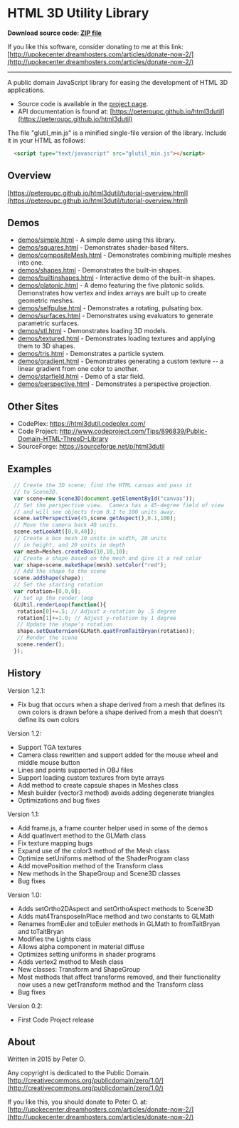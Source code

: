 HTML 3D Utility Library
====

**Download source code: [ZIP file](https://github.com/peteroupc/html3dutil/archive/master.zip)**

If you like this software, consider donating to me at this link: [http://upokecenter.dreamhosters.com/articles/donate-now-2/](http://upokecenter.dreamhosters.com/articles/donate-now-2/)

----

A public domain JavaScript library for easing the development of HTML 3D applications.

* Source code is available in the [project page](https://github.com/peteroupc/html3dutil).
* API documentation is found at: [https://peteroupc.github.io/html3dutil](https://peteroupc.github.io/html3dutil)

The file "glutil_min.js" is a minified single-file version of the library.  Include it in your HTML
as follows:

```html
  <script type="text/javascript" src="glutil_min.js"></script>
```

Overview
---------

[https://peteroupc.github.io/html3dutil/tutorial-overview.html](https://peteroupc.github.io/html3dutil/tutorial-overview.html)

Demos
---------
* [demos/simple.html](https://peteroupc.github.io/html3dutil/demos/simple.html) - A simple demo using this library.
* [demos/squares.html](https://peteroupc.github.io/html3dutil/demos/squares.html) - Demonstrates shader-based filters.
* [demos/compositeMesh.html](https://peteroupc.github.io/html3dutil/demos/compositeMesh.html) - Demonstrates
combining multiple meshes into one.
* [demos/shapes.html](https://peteroupc.github.io/html3dutil/demos/shapes.html) - Demonstrates
the built-in shapes.
* [demos/builtinshapes.html](https://peteroupc.github.io/html3dutil/demos/builtinshapes.html) - Interactive demo of
the built-in shapes.
* [demos/platonic.html](https://peteroupc.github.io/html3dutil/demos/platonic.html) - A demo featuring the five
platonic solids.  Demonstrates how vertex and index arrays are built up to create geometric meshes.
* [demos/selfpulse.html](https://peteroupc.github.io/html3dutil/demos/selfpulse.html) - Demonstrates
a rotating, pulsating box.
* [demos/surfaces.html](https://peteroupc.github.io/html3dutil/demos/surfaces.html) - Demonstrates
using evaluators to generate parametric surfaces.
* [demos/stl.html](https://peteroupc.github.io/html3dutil/demos/stl.html) - Demonstrates loading 3D models.
* [demos/textured.html](https://peteroupc.github.io/html3dutil/demos/textured.html) - Demonstrates loading textures
and applying them to 3D shapes.
* [demos/tris.html](https://peteroupc.github.io/html3dutil/demos/tris.html) - Demonstrates a particle system.
* [demos/gradient.html](https://peteroupc.github.io/html3dutil/demos/gradient.html) - Demonstrates generating a custom
texture -- a linear gradient from one color to another.
* [demos/starfield.html](https://peteroupc.github.io/html3dutil/demos/starfield.html) - Demo of a star field.
* [demos/perspective.html](https://peteroupc.github.io/html3dutil/demos/perspective.html) - Demonstrates a perspective projection.

Other Sites
--------
* CodePlex: https://html3dutil.codeplex.com/
* Code Project: http://www.codeproject.com/Tips/896839/Public-Domain-HTML-ThreeD-Library
* SourceForge: https://sourceforge.net/p/html3dutil

Examples
---------
```javascript
  // Create the 3D scene; find the HTML canvas and pass it
  // to Scene3D.
  var scene=new Scene3D(document.getElementById("canvas"));
  // Set the perspective view.  Camera has a 45-degree field of view
  // and will see objects from 0.1 to 100 units away.
  scene.setPerspective(45,scene.getAspect(),0.1,100);
  // Move the camera back 40 units.
  scene.setLookAt([0,0,40]);
  // Create a box mesh 10 units in width, 20 units
  // in height, and 20 units in depth
  var mesh=Meshes.createBox(10,10,10);
  // Create a shape based on the mesh and give it a red color
  var shape=scene.makeShape(mesh).setColor("red");
  // Add the shape to the scene
  scene.addShape(shape);
  // Set the starting rotation
  var rotation=[0,0,0];
  // Set up the render loop
  GLUtil.renderLoop(function(){
   rotation[0]+=.5; // Adjust x-rotation by .5 degree
   rotation[1]+=1.0; // Adjust y-rotation by 1 degree
   // Update the shape's rotation
   shape.setQuaternion(GLMath.quatFromTaitBryan(rotation));
   // Render the scene
   scene.render();
  });
```

History
---------

Version 1.2.1:

- Fix bug that occurs when a shape derived from a mesh that defines its own 
colors is drawn before a shape derived from a mesh that doesn't define its own colors

Version 1.2:

- Support TGA textures
- Camera class rewritten and support added for the mouse wheel
and middle mouse button
- Lines and points supported in OBJ files
- Support loading custom textures from byte arrays
- Add method to create capsule shapes in Meshes class
- Mesh builder (vector3 method) avoids adding degenerate triangles
- Optimizations and bug fixes

Version 1.1:

- Add frame.js, a frame counter helper used in some of the demos
- Add quatInvert method to the GLMath class
- Fix texture mapping bugs
- Expand use of the color3 method of the Mesh class
- Optimize setUniforms method of the ShaderProgram class
- Add movePosition method of the Transform class
- New methods in the ShapeGroup and Scene3D classes
- Bug fixes

Version 1.0:

- Adds setOrtho2DAspect and setOrthoAspect methods to Scene3D
- Adds mat4TransposeInPlace method and two constants to GLMath
- Renames fromEuler and toEuler methods in GLMath to fromTaitBryan
 and toTaitBryan
- Modifies the Lights class
- Allows alpha component in material diffuse
- Optimizes setting uniforms in shader programs
- Adds vertex2 method to Mesh class
- New classes: Transform and ShapeGroup
- Most methods that affect transforms removed, and their functionality
  now uses a new getTransform method and the Transform class
- Bug fixes

Version 0.2:

- First Code Project release

About
-----------

Written in 2015 by Peter O.

Any copyright is dedicated to the Public Domain.
[http://creativecommons.org/publicdomain/zero/1.0/](http://creativecommons.org/publicdomain/zero/1.0/)

If you like this, you should donate to Peter O.
at: [http://upokecenter.dreamhosters.com/articles/donate-now-2/](http://upokecenter.dreamhosters.com/articles/donate-now-2/)
